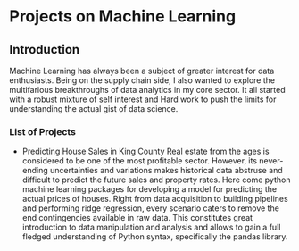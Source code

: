 # Projects on Machine Learning

## Introduction
Machine Learning has always been a subject of greater interest for data enthusiasts. Being on the supply chain side, I also wanted to explore the multifarious breakthroughs of data analytics in my core sector. It all started with a robust mixture of self interest and Hard work to push the limits for understanding the actual gist of data science. 

### List of Projects
- Predicting House Sales in King County
Real estate from the ages is considered to be one of the most profitable sector. However, its never-ending uncertainties and variations makes historical data abstruse and difficult to predict the future sales and property rates. Here come python machine learning packages for developing a model for predicting the actual prices of houses. Right from data acquisition to building pipelines and performing ridge regression, every scenario caters to remove the end contingencies available in raw data. This constitutes great introduction to data manipulation and analysis  and allows to gain a full fledged  understanding of Python syntax, specifically the pandas library.
